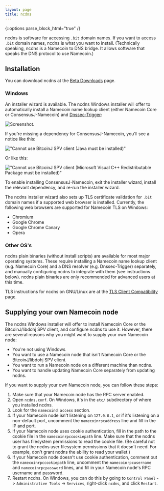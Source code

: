 ```yaml
---
layout: page
title: ncdns
---
```


{::options parse_block_html="true" /}

ncdns is software for accessing `.bit` domain names.  If you want to access `.bit` domain names, ncdns is what you want to install.  (Technically speaking, ncdns is a Namecoin to DNS bridge.  It allows software that speaks the DNS protocol to use Namecoin.)

## Installation

You can download ncdns at the [Beta Downloads]({{site.baseurl}}download/betas/) page.

### Windows

An installer wizard is available.  The ncdns Windows installer will offer to automatically install a Namecoin name lookup client (either Namecoin Core or ConsensusJ-Namecoin) and [Dnssec-Trigger](https://www.nlnetlabs.nl/projects/dnssec-trigger/):

![Screenshot.]({{site.baseurl}}images/screenshots/ncdns-nsis/select-spv-dnssec-trigger-2018-07-31.png)

If you're missing a dependency for ConsensusJ-Namecoin, you'll see a notice like this:

!["Cannot use BitcoinJ SPV client (Java must be installed)"]({{site.baseurl}}images/screenshots/ncdns-nsis/spv-missing-java-2018-08-10.png)

Or like this:

!["Cannot use BitcoinJ SPV client (Microsoft Visual C++ Redistributable Package must be installed)"]({{site.baseurl}}images/screenshots/ncdns-nsis/spv-missing-vc2010-2018-08-10.png)

To enable installing ConsensusJ-Namecoin, exit the installer wizard, install the relevant dependency, and re-run the installer wizard.

The ncdns installer wizard also sets up TLS certificate validation for `.bit` domain names if a supported web browser is installed.  Currently, the following web browsers are supported for Namecoin TLS on Windows:

* Chromium
* Google Chrome
* Google Chrome Canary
* Opera

### Other OS's

ncdns plain binaries (without install scripts) are available for most major operating systems.  These require installing a Namecoin name lookup client (e.g. Namecoin Core) and a DNS resolver (e.g. Dnssec-Trigger) separately, and manually configuring ncdns to integrate with them (see instructions below).  ncdns plain binaries are only recommended for advanced users at this time.

TLS instructions for ncdns on GNU/Linux are at the [TLS Client Compatibility]({{site.baseurl}}docs/tls-client/) page.

## Supplying your own Namecoin node

The ncdns Windows installer will offer to install Namecoin Core or the BitcoinJ/libdohj SPV client, and configure ncdns to use it.  However, there are several reasons why you might want to supply your own Namecoin node:

* You're not using Windows.
* You want to use a Namecoin node that isn't Namecoin Core or the BitcoinJ/libdohj SPV client.
* You want to run a Namecoin node on a different machine than ncdns.
* You want to handle updating Namecoin Core separately from updating ncdns.

If you want to supply your own Namecoin node, you can follow these steps:

1. Make sure that your Namecoin node has the RPC server enabled.
2. Open `ncdns.conf`.  On Windows, it's in the `etc/` subdirectory of where you installed ncdns.
3. Look for the `namecoind access` section.
4. If your Namecoin node isn't listening on `127.0.0.1`, or if it's listening on a non-default port, uncomment the `namecoinrpcaddress` line and fill in the IP and port.
5. If your Namecoin node uses cookie authentication, fill in the path to the cookie file in the `namecoinrpccookiepath` line.  Make sure that the ncdns user has filesystem permissions to read the cookie file.  (Be careful not to grant the ncdns user filesystem permissions that it doesn't need.  For example, don't grant ncdns the ability to read your wallet.)
6. If your Namecoin node doesn't use cookie authentication, comment out the `namecoinrpccookiepath` line, uncomment the `namecoinrpcusername` and `namecoinrpcpassword` lines, and fill in your Namecoin node's RPC username and password.
7. Restart ncdns.  On Windows, you can do this by going to `Control Panel` -> `Administrative Tools` -> `Services`, right-click `ncdns`, and click `Restart`.
